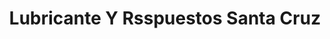 ---
title: "Lubricante Y Rsspuestos Santa Cruz"
url: /santa-cruz/lubricante-y-rsspuestos-santa-cruz/
shop: Autowerkstatt
---